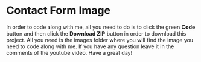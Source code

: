 <h1>Contact Form Image</h1>

In order to code along with me, all you need to do is to click the green <strong>Code</strong> button and then click the <strong>Download ZIP</strong> button in order to download this project. All you need is the images folder where you will find the image you need to code along with me. If you have any question leave it in the comments of the youtube video. Have a great day!
